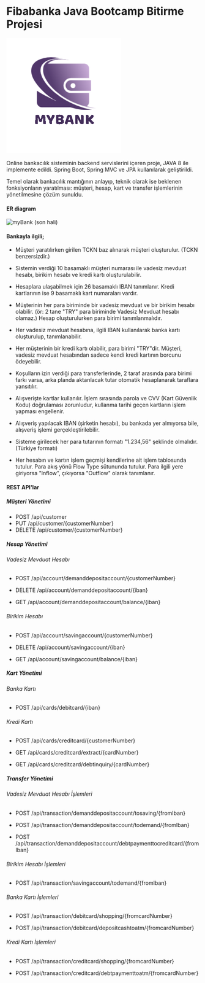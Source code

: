 # Fibabanka Java Bootcamp Bitirme Projesi

![logo](logo.png)

Online bankacılık sisteminin backend servislerini içeren proje, JAVA 8 ile implemente edildi. Spring Boot, Spring MVC ve JPA kullanılarak geliştirildi.

Temel olarak bankacılık mantığının anlayıp, teknik olarak ise beklenen fonksiyonların yaratılması: müşteri, hesap, kart ve transfer işlemlerinin yönetilmesine çözüm sunuldu.

#### ER diagram



![myBank (son hali)](myBankER.png.png)



#### Bankayla ilgili;

- Müşteri yaratılırken girilen TCKN baz alınarak müşteri oluşturulur. (TCKN benzersizdir.)

- Sistemin verdiği 10 basamaklı müşteri numarası ile vadesiz mevduat hesabı, birikim hesabı ve kredi kartı oluşturulabilir.

- Hesaplara ulaşabilmek için 26 basamaklı IBAN tanımlanır. Kredi kartlarının ise 9 basamaklı kart numaraları vardır.

- Müşterinin her para biriminde bir vadesiz mevduat ve bir birikim hesabı olabilir. (ör: 2 tane "TRY" para biriminde Vadesiz Mevduat hesabı olamaz.) Hesap oluşturulurken para birimi tanımlanmalıdır.

- Her vadesiz mevduat hesabına, ilgili IBAN kullanılarak banka kartı oluşturulup, tanımlanabilir.

- Her müşterinin bir kredi kartı olabilir, para birimi "TRY"dir. Müşteri, vadesiz mevduat hesabından sadece kendi kredi kartının borcunu ödeyebilir. 

- Koşulların izin verdiği para transferlerinde, 2 taraf arasında para birimi farkı varsa, arka planda aktarılacak tutar otomatik hesaplanarak taraflara yansıtılır.
- Alışverişte kartlar kullanılır. İşlem sırasında parola ve CVV (Kart Güvenlik Kodu) doğrulaması zorunludur, kullanma tarihi geçen kartların işlem yapması engellenir.

- Alışveriş yapılacak IBAN (şirketin hesabı), bu bankada yer almıyorsa bile, alışveriş işlemi gerçekleştirilebilir.

- Sisteme girilecek her para tutarının formatı "1.234,56" şeklinde olmalıdır. (Türkiye formatı)

- Her hesabın ve kartın işlem geçmişi kendilerine ait işlem tablosunda tutulur. Para akış yönü Flow Type sütununda tutulur. Para ilgili yere giriyorsa "Inflow", çıkıyorsa "Outflow" olarak tanımlanır.



#### REST API'lar 

##### Müşteri Yönetimi

- POST     /api/customer
- PUT       /api/customer/{customerNumber}
- DELETE /api/customer/{customerNumber}

##### Hesap Yönetimi

###### Vadesiz Mevduat Hesabı

- POST     /api/account/demanddepositaccount/{customerNumber}

- DELETE /api/account/demanddepositaccount/{iban}
- GET       /api/account/demanddepositaccount/balance/{iban}

###### Birikim Hesabı

- POST     /api/account/savingaccount/{customerNumber}

- DELETE /api/account/savingaccount/{iban}
- GET       /api/account/savingaccount/balance/{iban}

##### Kart Yönetimi

###### Banka Kartı

- POST    /api/cards/debitcard/{iban}

###### Kredi Kartı

- POST    /api/cards/creditcard/{customerNumber}

- GET      /api/cards/creditcard/extract/{cardNumber}
- GET      /api/cards/creditcard/debtinquiry/{cardNumber}

##### Transfer Yönetimi

###### Vadesiz Mevduat Hesabı İşlemleri

- POST     /api/transaction/demanddepositaccount/tosaving/{fromIban}

- POST     /api/transaction/demanddepositaccount/todemand/{fromIban}
- POST     /api/transaction/demanddepositaccount/debtpaymenttocreditcard/{fromIban}

###### Birikim Hesabı  İşlemleri

- POST     /api/transaction/savingaccount/todemand/{fromIban}

###### Banka Kartı İşlemleri

- POST    /api/transaction/debitcard/shopping/{fromcardNumber}

- POST    /api/transaction/debitcard/depositcashtoatm/{fromcardNumber}

###### Kredi Kartı  İşlemleri

- POST     /api/transaction/creditcard/shopping/{fromcardNumber}

- POST     /api/transaction/creditcard/debtpaymenttoatm/{fromcardNumber}

